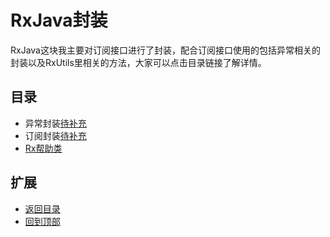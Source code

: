 # RxJava封装
RxJava这块我主要对订阅接口进行了封装，配合订阅接口使用的包括异常相关的封装以及RxUtils里相关的方法，大家可以点击目录链接了解详情。

## 目录
- 异常封装[待补充]()
- 订阅封装[待补充]()
- [Rx帮助类](https://github.com/LZ9/AgileDevKt/blob/master/pandora/document/rx/pandora_rx_utils.md)

## 扩展
- [返回目录](https://github.com/LZ9/AgileDevKt/blob/master/pandora/document/readme_pandora.md)
- [回到顶部]()